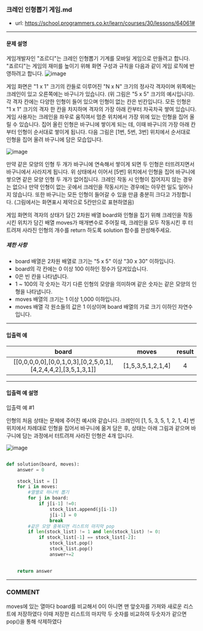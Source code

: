 ### 크레인 인형뽑기 게임.md

 - url: https://school.programmers.co.kr/learn/courses/30/lessons/64061#
 
 --------
 
#### 문제 설명
게임개발자인 "죠르디"는 크레인 인형뽑기 기계를 모바일 게임으로 만들려고 합니다.
"죠르디"는 게임의 재미를 높이기 위해 화면 구성과 규칙을 다음과 같이 게임 로직에 반영하려고 합니다.
![image](https://github.com/sungju1572/programmers/assets/70958560/1f8332a7-afe0-4bd4-97da-836df0d3f057)

게임 화면은 "1 x 1" 크기의 칸들로 이루어진 "N x N" 크기의 정사각 격자이며 위쪽에는 크레인이 있고 오른쪽에는 바구니가 있습니다. (위 그림은 "5 x 5" 크기의 예시입니다). 각 격자 칸에는 다양한 인형이 들어 있으며 인형이 없는 칸은 빈칸입니다. 모든 인형은 "1 x 1" 크기의 격자 한 칸을 차지하며 격자의 가장 아래 칸부터 차곡차곡 쌓여 있습니다. 게임 사용자는 크레인을 좌우로 움직여서 멈춘 위치에서 가장 위에 있는 인형을 집어 올릴 수 있습니다. 집어 올린 인형은 바구니에 쌓이게 되는 데, 이때 바구니의 가장 아래 칸부터 인형이 순서대로 쌓이게 됩니다. 다음 그림은 [1번, 5번, 3번] 위치에서 순서대로 인형을 집어 올려 바구니에 담은 모습입니다.

![image](https://github.com/sungju1572/programmers/assets/70958560/871632ed-98f9-410c-9d26-ba99e5c355b0)


만약 같은 모양의 인형 두 개가 바구니에 연속해서 쌓이게 되면 두 인형은 터뜨려지면서 바구니에서 사라지게 됩니다. 위 상태에서 이어서 [5번] 위치에서 인형을 집어 바구니에 쌓으면 같은 모양 인형 두 개가 없어집니다.
크레인 작동 시 인형이 집어지지 않는 경우는 없으나 만약 인형이 없는 곳에서 크레인을 작동시키는 경우에는 아무런 일도 일어나지 않습니다. 또한 바구니는 모든 인형이 들어갈 수 있을 만큼 충분히 크다고 가정합니다. (그림에서는 화면표시 제약으로 5칸만으로 표현하였음)

게임 화면의 격자의 상태가 담긴 2차원 배열 board와 인형을 집기 위해 크레인을 작동시킨 위치가 담긴 배열 moves가 매개변수로 주어질 때, 크레인을 모두 작동시킨 후 터트려져 사라진 인형의 개수를 return 하도록 solution 함수를 완성해주세요.


##### 제한 사항
 - board 배열은 2차원 배열로 크기는 "5 x 5" 이상 "30 x 30" 이하입니다.
 - board의 각 칸에는 0 이상 100 이하인 정수가 담겨있습니다.
 - 0은 빈 칸을 나타냅니다.
 - 1 ~ 100의 각 숫자는 각기 다른 인형의 모양을 의미하며 같은 숫자는 같은 모양의 인형을 나타냅니다.
 - moves 배열의 크기는 1 이상 1,000 이하입니다.
 - moves 배열 각 원소들의 값은 1 이상이며 board 배열의 가로 크기 이하인 자연수입니다.
--------
 
#### 입출력 예
|board|moves|result|
|:---:|:---:|:---:|
|[[0,0,0,0,0],[0,0,1,0,3],[0,2,5,0,1],[4,2,4,4,2],[3,5,1,3,1]]|[1,5,3,5,1,2,1,4]|4|

 
--------

#### 입출력 예 설명
입출력 예 #1

인형의 처음 상태는 문제에 주어진 예시와 같습니다. 크레인이 [1, 5, 3, 5, 1, 2, 1, 4] 번 위치에서 차례대로 인형을 집어서 바구니에 옮겨 담은 후, 상태는 아래 그림과 같으며 바구니에 담는 과정에서 터트려져 사라진 인형은 4개 입니다.

![image](https://github.com/sungju1572/programmers/assets/70958560/749b04b3-7067-42fb-ad2c-8a12b37aa63c)



```python

def solution(board, moves):
    answer = 0
    
    stock_list = []
    for i in moves:
        #열별로 하나씩 뽑기
        for j in board:
            if j[i-1] !=0:
                stock_list.append(j[i-1])
                j[i-1] = 0
                break
        #같은 모양 중복되면 리스트의 마지막 pop
        if len(stock_list) != 1 and len(stock_list) != 0:
            if stock_list[-1] == stock_list[-2]:
                stock_list.pop()
                stock_list.pop()
                answer+=2
                

    return answer

```

------
### COMMENT
moves에 있는 열마다 board를 비교해서 0이 아니면 맨 앞숫자를 가져와 새로운 리스트에 저장하였다
이때 저장한 리스트의 마지막 두 숫자를 비교하여 두숫자가 같으면 pop()을 통해 삭제하였다 


